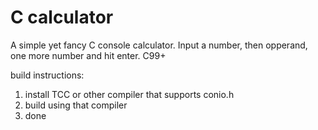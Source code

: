 # C calculator
A simple yet fancy C console calculator. Input a number, then opperand, one more number and hit enter.
C99+

build instructions:
1. install TCC or other compiler that supports conio.h
2. build using that compiler
3. done

